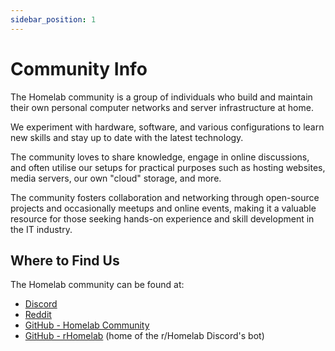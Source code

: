 ```yaml
---
sidebar_position: 1
---
```

# Community Info

The Homelab community is a group of individuals who build and maintain their own personal computer networks and server infrastructure at home.

We experiment with hardware, software, and various configurations to learn new skills and stay up to date with the latest technology.

The community loves to share knowledge, engage in online discussions, and often utilise our setups for practical purposes such as hosting websites, media servers, our own "cloud" storage, and more.

The community fosters collaboration and networking through open-source projects and occasionally meetups and online events, making it a valuable resource for those seeking hands-on experience and skill development in the IT industry.

## Where to Find Us

The Homelab community can be found at:

- [Discord](https://discord.gg/homelab)
- [Reddit](https://reddit.com/r/homelab)
- [GitHub - Homelab Community](https://github.com/HomelabCommunity)
- [GitHub - rHomelab](https://github.com/rHomelab) (home of the r/Homelab Discord's bot)
